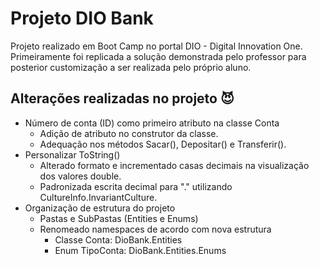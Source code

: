 

# Projeto DIO Bank
Projeto realizado em Boot Camp no portal DIO - Digital Innovation One.
Primeiramente foi replicada a solução demonstrada pelo professor para posterior customização a ser realizada pelo próprio aluno.

## Alterações realizadas no projeto :smiling_imp:

- Número de conta (ID) como primeiro atributo na classe Conta
  - Adição de atributo no construtor da classe.
  - Adequação nos métodos Sacar(), Depositar() e Transferir().
- Personalizar ToString()
  - Alterado formato e incrementado casas decimais na visualização dos valores double.
  - Padronizada escrita decimal para "." utilizando CultureInfo.InvariantCulture.
- Organização de estrutura do projeto
  - Pastas e SubPastas (Entities e Enums)
  - Renomeado namespaces de acordo com nova estrutura
    - Classe Conta: DioBank.Entities
    - Enum TipoConta: DioBank.Entities.Enums



 

